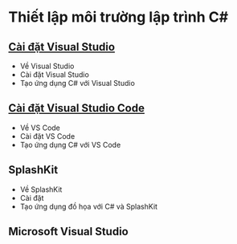 # Thiết lập môi trường lập trình C# #

## [Cài đặt Visual Studio](vs)

- Về Visual Studio
- Cài đặt Visual Studio
- Tạo ứng dụng C# với Visual Studio

## [Cài đặt Visual Studio Code](vscode) ##

- Về VS Code
- Cài đặt VS Code
- Tạo ứng dụng C# với VS Code

## SplashKit

- Về SplashKit
- Cài đặt
- Tạo ứng dụng đồ họa với C# và SplashKit

## <a name="vs"> Microsoft Visual Studio </a>

